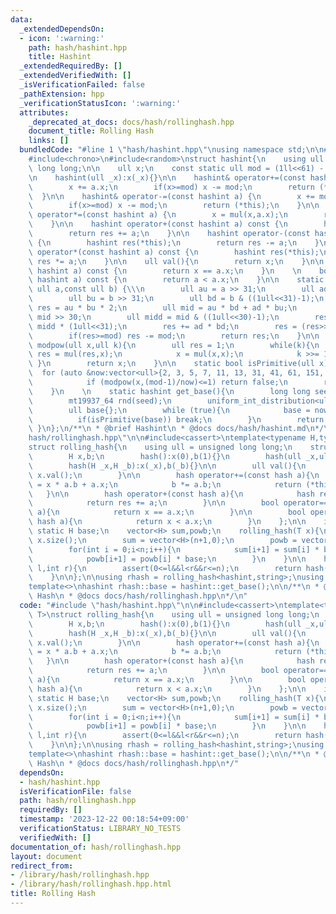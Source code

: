 ```yaml
---
data:
  _extendedDependsOn:
  - icon: ':warning:'
    path: hash/hashint.hpp
    title: Hashint
  _extendedRequiredBy: []
  _extendedVerifiedWith: []
  _isVerificationFailed: false
  _pathExtension: hpp
  _verificationStatusIcon: ':warning:'
  attributes:
    _deprecated_at_docs: docs/hash/rollinghash.hpp
    document_title: Rolling Hash
    links: []
  bundledCode: "#line 1 \"hash/hashint.hpp\"\nusing namespace std;\n\n#include<vector>\n\
    #include<chrono>\n#include<random>\nstruct hashint{\n    using ull = unsigned\
    \ long long;\n\n    ull x;\n    const static ull mod = (1ll<<61) - 1;\n    hashint():x(0){}\n\
    \n    hashint(ull _x):x(_x){}\n\n    hashint& operator+=(const hashint a) {\n\
    \        x += a.x;\n        if(x>=mod) x -= mod;\n        return (*this);\n  \
    \  }\n\n    hashint& operator-=(const hashint a) {\n        x += mod - a.x;\n\
    \        if(x>=mod) x -= mod;\n        return (*this);\n    }\n\n    hashint&\
    \ operator*=(const hashint a) {\n        x = mul(x,a.x);\n        return (*this);\n\
    \    }\n\n    hashint operator+(const hashint a) const {\n        hashint res(*this);\n\
    \        return res += a;\n    }\n\n    hashint operator-(const hashint a) const\
    \ {\n        hashint res(*this);\n        return res -= a;\n    }\n\n    hashint\
    \ operator*(const hashint a) const {\n        hashint res(*this);\n        return\
    \ res *= a;\n    }\n\n    ull val(){\n        return x;\n    }\n\n    bool operator==(const\
    \ hashint a) const {\n        return x == a.x;\n    }\n    \n    bool operator<(const\
    \ hashint a) const {\n        return a < a.x;\n    }\n\n    static ull mul(const\
    \ ull a,const ull b) {\\\n        ull au = a >> 31;\n        ull ad = a & ((1ull<<31)-1);\n\
    \        ull bu = b >> 31;\n        ull bd = b & ((1ull<<31)-1);\n        ull\
    \ res = au * bu * 2;\n        ull mid = au * bd + ad * bu;\n        ull midu =\
    \ mid >> 30;\n        ull midd = mid & ((1ull<<30)-1);\n        res += midu +\
    \ midd * (1ull<<31);\n        res += ad * bd;\n        res = (res>>61) + (res&((1ull<<61)-1));\n\
    \        if(res>=mod) res -= mod;\n        return res;\n    }\n\n    static ull\
    \ modpow(ull x,ull k){\n        ull res = 1;\n        while(k){\n            if(k&1)\
    \ res = mul(res,x);\n            x = mul(x,x);\n            k >>= 1;\n       \
    \ }\n        return x;\n    }\n\n    static bool isPrimitive(ull x) {\n      \
    \  for (auto &now:vector<ull>{2, 3, 5, 7, 11, 13, 31, 41, 61, 151, 331, 1321})\n\
    \            if (modpow(x,(mod-1)/now)<=1) return false;\n        return true;\n\
    \    }\n    \n    static hashint get_base(){\n        long long seed = chrono::duration_cast<chrono::milliseconds>(chrono::system_clock::now().time_since_epoch()).count();\n\
    \        mt19937_64 rnd(seed);\n        uniform_int_distribution<ull> now(1,mod-1);\n\
    \        ull base{};\n        while (true){\n            base = now(rnd);\n  \
    \          if(isPrimitive(base)) break;\n        }\n        return base;\n   \
    \ }\n};\n/**\n * @brief Hashint\n * @docs docs/hash/hashint.md\n*/\n#line 2 \"\
    hash/rollinghash.hpp\"\n\n#include<cassert>\ntemplate<typename H,typename T>\n\
    struct rolling_hash{\n    using ull = unsigned long long;\n    struct hash{\n\
    \        H x,b;\n        hash():x(0),b(1){}\n        hash(ull _x,ull _b):x(_x),b(_b){}\n\
    \        hash(H _x,H _b):x(_x),b(_b){}\n\n        ull val(){\n            return\
    \ x.val();\n        }\n\n        hash operator+=(const hash a){\n            x\
    \ = x * a.b + a.x;\n            b *= a.b;\n            return (*this);\n     \
    \   }\n\n        hash operator+(const hash a){\n            hash res(*this);\n\
    \            return res += a;\n        }\n\n        bool operator==(const hash\
    \ a){\n            return x == a.x;\n        }\n\n        bool operator<(const\
    \ hash a){\n            return x < a.x;\n        }\n    };\n\n    int n;\n   \
    \ static H base;\n    vector<H> sum,powb;\n    rolling_hash(T x){\n        n =\
    \ x.size();\n        sum = vector<H>(n+1,0);\n        powb = vector<H>(n+1,1);\n\
    \        for(int i = 0;i<n;i++){\n            sum[i+1] = sum[i] * base + x[i];\n\
    \            powb[i+1] = powb[i] * base;\n        }\n    }\n\n    hash get(int\
    \ l,int r){\n        assert(0<=l&&l<r&&r<=n);\n        return hash(sum[r]-sum[l]*powb[r-l],powb[r-l]);\n\
    \    }\n\n};\n\nusing rhash = rolling_hash<hashint,string>;\nusing hint = rhash::hash;\n\
    template<>\nhashint rhash::base = hashint::get_base();\n\n/**\n * @brief Rolling\
    \ Hash\n * @docs docs/hash/rollinghash.hpp\n*/\n"
  code: "#include \"hash/hashint.hpp\"\n\n#include<cassert>\ntemplate<typename H,typename\
    \ T>\nstruct rolling_hash{\n    using ull = unsigned long long;\n    struct hash{\n\
    \        H x,b;\n        hash():x(0),b(1){}\n        hash(ull _x,ull _b):x(_x),b(_b){}\n\
    \        hash(H _x,H _b):x(_x),b(_b){}\n\n        ull val(){\n            return\
    \ x.val();\n        }\n\n        hash operator+=(const hash a){\n            x\
    \ = x * a.b + a.x;\n            b *= a.b;\n            return (*this);\n     \
    \   }\n\n        hash operator+(const hash a){\n            hash res(*this);\n\
    \            return res += a;\n        }\n\n        bool operator==(const hash\
    \ a){\n            return x == a.x;\n        }\n\n        bool operator<(const\
    \ hash a){\n            return x < a.x;\n        }\n    };\n\n    int n;\n   \
    \ static H base;\n    vector<H> sum,powb;\n    rolling_hash(T x){\n        n =\
    \ x.size();\n        sum = vector<H>(n+1,0);\n        powb = vector<H>(n+1,1);\n\
    \        for(int i = 0;i<n;i++){\n            sum[i+1] = sum[i] * base + x[i];\n\
    \            powb[i+1] = powb[i] * base;\n        }\n    }\n\n    hash get(int\
    \ l,int r){\n        assert(0<=l&&l<r&&r<=n);\n        return hash(sum[r]-sum[l]*powb[r-l],powb[r-l]);\n\
    \    }\n\n};\n\nusing rhash = rolling_hash<hashint,string>;\nusing hint = rhash::hash;\n\
    template<>\nhashint rhash::base = hashint::get_base();\n\n/**\n * @brief Rolling\
    \ Hash\n * @docs docs/hash/rollinghash.hpp\n*/"
  dependsOn:
  - hash/hashint.hpp
  isVerificationFile: false
  path: hash/rollinghash.hpp
  requiredBy: []
  timestamp: '2023-12-22 00:18:54+09:00'
  verificationStatus: LIBRARY_NO_TESTS
  verifiedWith: []
documentation_of: hash/rollinghash.hpp
layout: document
redirect_from:
- /library/hash/rollinghash.hpp
- /library/hash/rollinghash.hpp.html
title: Rolling Hash
---
```

